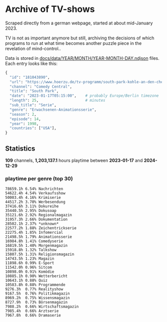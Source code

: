 # Archive of TV-shows

Scraped directly from a german webpage, started at about mid-January 2023.

TV is not as important anymore but still, archiving the decisions of which programs to run at what time
becomes another puzzle piece in the revelation of mind-control.. 

Data is stored in [docs/data/YEAR/MONTH/YEAR-MONTH-DAY.ndjson](docs/data/) files. 
Each entry looks like this:

```python
{
  "id": "181043890", 
  "url": "https://www.hoerzu.de/tv-programm/south-park-kohle-an-den-chefkoch/bid_181043890/", 
  "channel": "Comedy Central", 
  "title": "South Park", 
  "date": "2023-01-17T05:15:00",    # probably Europe/Berlin timezone 
  "length": 25,                     # minutes 
  "sub_title": "Serie", 
  "genre": "Erwachsenen-Animationsserie", 
  "season": 2, 
  "episode": 14, 
  "year": 1998, 
  "countries": ["USA"],
}
```

## Statistics

**109** channels, **1,203,137.1** hours playtime between **2023-01-17** and **2024-12-29**


### playtime per genre (top 30)

    78659.1h 6.54% Nachrichten
    54622.4h 4.54% Verkaufsshow
    50003.4h 4.16% Krimiserie
    44517.2h 3.70% Werbesendung
    37416.6h 3.11% Dokureihe
    35440.5h 2.95% Dokusoap
    35121.6h 2.92% Regionalmagazin
    31957.3h 2.66% Dokumentation
    28502.1h 2.37% *unknown*
    22577.2h 1.88% Zeichentrickserie
    22275.4h 1.85% Infomercial
    21498.5h 1.79% Animationsserie
    16984.8h 1.41% Comedyserie
    16819.5h 1.40% Morgenmagazin
    15918.8h 1.32% Talkshow
    15807.5h 1.31% Religionsmagazin
    14743.5h 1.23% Magazin
    11898.6h 0.99% E-Sport
    11542.0h 0.96% Sitcom
    10898.0h 0.91% Komödie
    10885.1h 0.90% Wetterbericht
    10643.1h 0.88% Quiz
    10583.8h 0.88% Programmende
    9276.3h  0.77% Realityshow
    9167.5h  0.76% Politikmagazin
    8969.2h  0.75% Wissensmagazin
    8727.9h  0.73% Börsenmagazin
    7988.2h  0.66% Wirtschaftsmagazin
    7985.4h  0.66% Arztserie
    7967.8h  0.66% Dramaserie
